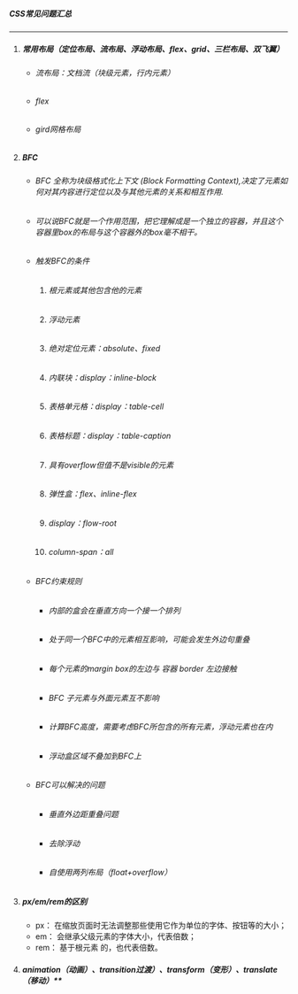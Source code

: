 ##### CSS常见问题汇总

---

1. ##### 常用布局（定位布局、流布局、浮动布局、flex、grid、三栏布局、双飞翼）

   - ###### 流布局：文档流（块级元素，行内元素）

   - ###### flex

   - ###### gird网格布局

2. ##### BFC

   - ###### BFC 全称为块级格式化上下文 (Block Formatting Context),决定了元素如何对其内容进行定位以及与其他元素的关系和相互作用.

   - ###### 可以说BFC就是一个作用范围，把它理解成是一个独立的容器，并且这个容器里box的布局与这个容器外的box毫不相干。

   - ###### 触发BFC的条件

     1. ###### 根元素或其他包含他的元素

     2. ###### 浮动元素

     3. ###### 绝对定位元素：absolute、fixed

     4. ###### 内联块：display：inline-block

     5. ###### 表格单元格：display：table-cell

     6. ###### 表格标题：display：table-caption

     7. ###### 具有overflow但值不是visible的元素

     8. ###### 弹性盒：flex、inline-flex

     9. ###### display：flow-root

     10. ###### column-span：all

    - ###### BFC约束规则

       - ###### 内部的盒会在垂直方向一个接一个排列

       - ###### 处于同一个BFC中的元素相互影响，可能会发生外边句重叠

       - ###### 每个元素的margin box的左边与 容器 border 左边接触

       - ###### BFC 子元素与外面元素互不影响

       - ###### 计算BFC高度，需要考虑BFC所包含的所有元素，浮动元素也在内

       - ###### 浮动盒区域不叠加到BFC上

    - ###### BFC可以解决的问题 

       - ###### 垂直外边距重叠问题

       - ###### 去除浮动

       - ###### 自使用两列布局（float+overflow）

3. ##### px/em/rem的区别

   - px：	在缩放页面时无法调整那些使用它作为单位的字体、按钮等的大小；
   - em：   会继承父级元素的字体大小，代表倍数；
   - rem：  基于根元素 <html> 的，也代表倍数。

4. ##### animation（动画）、transition过渡）、transform（变形）、translate（移动）**


